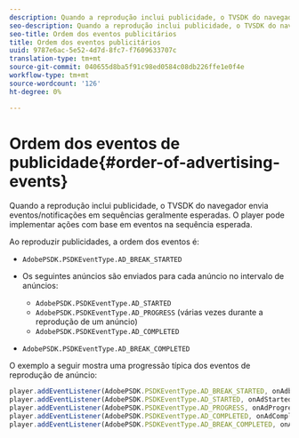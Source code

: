 ```yaml
---
description: Quando a reprodução inclui publicidade, o TVSDK do navegador envia eventos/notificações em sequências geralmente esperadas. O player pode implementar ações com base em eventos na sequência esperada.
seo-description: Quando a reprodução inclui publicidade, o TVSDK do navegador envia eventos/notificações em sequências geralmente esperadas. O player pode implementar ações com base em eventos na sequência esperada.
seo-title: Ordem dos eventos publicitários
title: Ordem dos eventos publicitários
uuid: 9787e6ac-5e52-4d7d-8fc7-f7609633707c
translation-type: tm+mt
source-git-commit: 040655d8ba5f91c98ed0584c08db226ffe1e0f4e
workflow-type: tm+mt
source-wordcount: '126'
ht-degree: 0%

---
```



# Ordem dos eventos de publicidade{#order-of-advertising-events}

Quando a reprodução inclui publicidade, o TVSDK do navegador envia eventos/notificações em sequências geralmente esperadas. O player pode implementar ações com base em eventos na sequência esperada.

<!--<a id="section_69E3CCBC57BB48399799876E83908348"></a>-->

Ao reproduzir publicidades, a ordem dos eventos é:

* `AdobePSDK.PSDKEventType.AD_BREAK_STARTED`
* Os seguintes anúncios são enviados para cada anúncio no intervalo de anúncios:

   * `AdobePSDK.PSDKEventType.AD_STARTED`
   * `AdobePSDK.PSDKEventType.AD_PROGRESS` (várias vezes durante a reprodução de um anúncio)
   * `AdobePSDK.PSDKEventType.AD_COMPLETED`

* `AdobePSDK.PSDKEventType.AD_BREAK_COMPLETED`

O exemplo a seguir mostra uma progressão típica dos eventos de reprodução de anúncio:

```js
player.addEventListener(AdobePSDK.PSDKEventType.AD_BREAK_STARTED, onAdbreakStarted); 
player.addEventListener(AdobePSDK.PSDKEventType.AD_STARTED, onAdStarted); 
player.addEventListener(AdobePSDK.PSDKEventType.AD_PROGRESS, onAdProgress); 
player.addEventListener(AdobePSDK.PSDKEventType.AD_COMPLETED, onAdCompleted); 
player.addEventListener(AdobePSDK.PSDKEventType.AD_BREAK_COMPLETED, onAdbreakCompleted);
```


